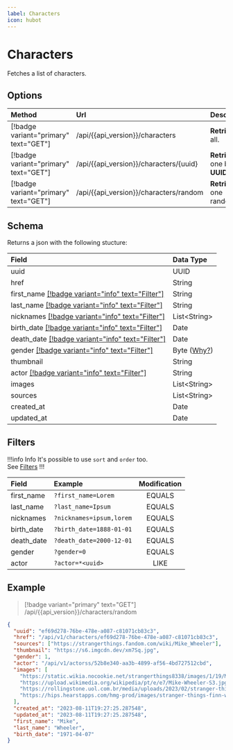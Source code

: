 ```yaml
---
label: Characters
icon: hubot
---
```


# Characters

Fetches a list of characters.

## Options

| Method                                | Url                                      | Description                    |
| :------------------------------------ | :--------------------------------------- | :----------------------------- |
| [!badge variant="primary" text="GET"] | /api/{{api_version}}/characters          | **Retrieves** all.             |
| [!badge variant="primary" text="GET"] | /api/{{api_version}}/characters/\{uuid\} | **Retrieves** one by **UUID**. |
| [!badge variant="primary" text="GET"] | /api/{{api_version}}/characters/random   | **Retrieves** one random.      |

## Schema

Returns a json with the following stucture:

| Field                                                        | Data Type                                |
| :----------------------------------------------------------- | :--------------------------------------- |
| uuid                                                         | UUID                                     |
| href                                                         | String                                   |
| first_name [[!badge variant="info" text="Filter"]](#filters) | String                                   |
| last_name [[!badge variant="info" text="Filter"]](#filters)  | String                                   |
| nicknames [[!badge variant="info" text="Filter"]](#filters)  | List\<String\>                           |
| birth_date [[!badge variant="info" text="Filter"]](#filters) | Date                                     |
| death_date [[!badge variant="info" text="Filter"]](#filters) | Date                                     |
| gender [[!badge variant="info" text="Filter"]](#filters)     | Byte ([Why?](../Guides/ISO-IEC-5218.md)) |
| thumbnail                                                    | String                                   |
| actor [[!badge variant="info" text="Filter"]](#filters)      | String                                   |
| images                                                       | List\<String\>                           |
| sources                                                      | List\<String\>                           |
| created_at                                                   | Date                                     |
| updated_at                                                   | Date                                     |

## Filters

!!!info Info
It's possible to use `sort` and `order` too. \
See [Filters](../Guides/Filters.md)
!!!

| Field      | Example                  | Modification |
| :--------- | :----------------------- | :----------: |
| first_name | `?first_name=Lorem`      |    EQUALS    |
| last_name  | `?last_name=Ipsum`       |    EQUALS    |
| nicknames  | `?nicknames=ipsum,lorem` |    EQUALS    |
| birth_date | `?birth_date=1888-01-01` |    EQUALS    |
| death_date | `?death_date=2000-12-01` |    EQUALS    |
| gender     | `?gender=0`              |    EQUALS    |
| actor      | `?actor=*<uuid>`         |     LIKE     |

## Example

> [!badge variant="primary" text="GET"] /api/{{api_version}}/characters/random

```json
{
  "uuid": "ef69d278-76be-478e-a087-c81071cb83c3",
  "href": "/api/v1/characters/ef69d278-76be-478e-a087-c81071cb83c3",
  "sources": ["https://strangerthings.fandom.com/wiki/Mike_Wheeler"],
  "thumbnail": "https://s6.imgcdn.dev/xm7Sq.jpg",
  "gender": 1,
  "actor": "/api/v1/actorss/52b8e340-aa3b-4899-af56-4bd727512cbd",
  "images": [
    "https://static.wikia.nocookie.net/strangerthings8338/images/1/19/Mike_S02E09.jpg",
    "https://upload.wikimedia.org/wikipedia/pt/e/e7/Mike-Wheeler-S3.jpg",
    "https://rollingstone.uol.com.br/media/uploads/2023/02/stranger-things-mike-morre-5-temporada-foto-reproducao-netflix.jpg",
    "https://hips.hearstapps.com/hmg-prod/images/stranger-things-finn-wolfhard-1654185204.jpg"
  ],
  "created_at": "2023-08-11T19:27:25.287548",
  "updated_at": "2023-08-11T19:27:25.287548",
  "first_name": "Mike",
  "last_name": "Wheeler",
  "birth_date": "1971-04-07"
}
```
